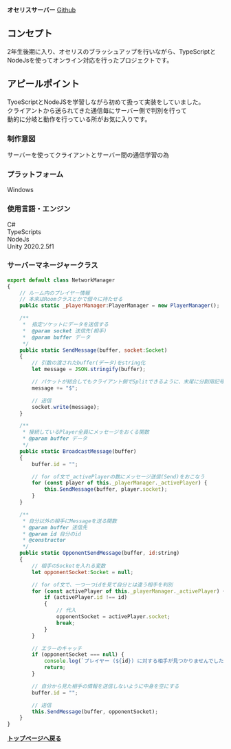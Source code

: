 &nbsp;  
**オセリスサーバー** [Github](https://github.com/kanicha/OthelisServer)

## コンセプト
2年生後期に入り、オセリスのブラッシュアップを行いながら、TypeScriptとNodeJsを使ってオンライン対応を行ったプロジェクトです。  

## アピールポイント
TyoeScriptとNodeJSを学習しながら初めて扱って実装をしていました。  
クライアントから送られてきた通信毎にサーバー側で判別を行って  
動的に分岐と動作を行っている所がお気に入りです。  

### 制作意図
サーバーを使ってクライアントとサーバー間の通信学習の為

### プラットフォーム
Windows  

### 使用言語・エンジン
C#  
TypeScripts  
NodeJs  
Unity 2020.2.5f1   


### サーバーマネージャークラス
```Javascript
export default class NetworkManager
{
    // ルーム内のプレイヤー情報
    // 本来はRoomクラスとかで個々に持たせる
    public static _playerManager:PlayerManager = new PlayerManager();

    /**
     *  指定ソケットにデータを送信する
     *  @param socket 送信先(相手)
     *  @param buffer データ
     */
    public static SendMessage(buffer, socket:Socket)
    {
        // 引数の渡されたbuffer(データ)をstring化
        let message = JSON.stringify(buffer);

        // パケットが結合してもクライアント側でSplitできるように、末尾に分割用記号を追記
        message += "$";

        // 送信
        socket.write(message);
    }

    /**
     * 接続しているPlayer全員にメッセージをおくる関数
     * @param buffer データ
     */
    public static BroadcastMessage(buffer)
    {
        buffer.id = "";

        // for of文で_activePlayerの数にメッセージ送信(Send)をおこなう
        for (const player of this._playerManager._activePlayer) {
            this.SendMessage(buffer, player.socket);
        }
    }

    /**
     * 自分以外の相手にMessageを送る関数
     * @param buffer 送信先
     * @param id 自分のid
     * @constructor
     */
    public static OpponentSendMessage(buffer, id:string)
    {
        // 相手のSocketを入れる変数
        let opponentSocket:Socket = null;

        // for of文で、一つ一つidを見て自分とは違う相手を判別
        for (const activePlayer of this._playerManager._activePlayer) {
            if (activePlayer.id !== id)
            {
                // 代入
                opponentSocket = activePlayer.socket;
                break;
            }
        }

        // エラーのキャッチ
        if (opponentSocket === null) {
            console.log(`プレイヤー (${id}) に対する相手が見つかりませんでした`);
            return;
        }

        // 自分から見た相手の情報を送信しないように中身を空にする
        buffer.id = "";

        // 送信
        this.SendMessage(buffer, opponentSocket);
    }
}
```
**[トップページへ戻る](../index.md)**